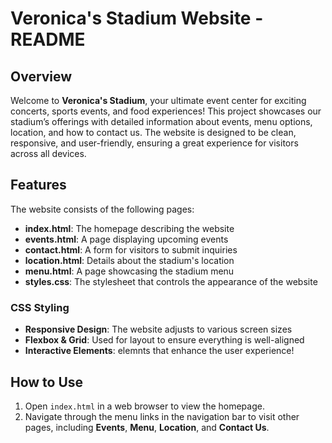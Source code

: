 # Veronica's Stadium Website - README

## Overview

Welcome to **Veronica's Stadium**, your ultimate event center for exciting concerts, sports events, and food experiences! This project showcases our stadium’s offerings with detailed information about events, menu options, location, and how to contact us. The website is designed to be clean, responsive, and user-friendly, ensuring a great experience for visitors across all devices.

## Features

The website consists of the following pages:
- **index.html**: The homepage describing the website
- **events.html**: A page displaying upcoming events
- **contact.html**: A form for visitors to submit inquiries
- **location.html**: Details about the stadium's location
- **menu.html**: A page showcasing the stadium menu
- **styles.css**: The stylesheet that controls the appearance of the website

### CSS Styling
- **Responsive Design**: The website adjusts to various screen sizes
- **Flexbox & Grid**: Used for layout to ensure everything is well-aligned
- **Interactive Elements**: elemnts that enhance the user experience!

## How to Use

1. Open `index.html` in a web browser to view the homepage.
2. Navigate through the menu links in the navigation bar to visit other pages, including **Events**, **Menu**, **Location**, and **Contact Us**.
